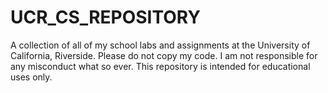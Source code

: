 # UCR_CS_REPOSITORY
A collection of all of my school labs and assignments at the University of California, Riverside.
Please do not copy my code. I am not responsible for any misconduct what so ever. This repository is intended for educational 
uses only. 
